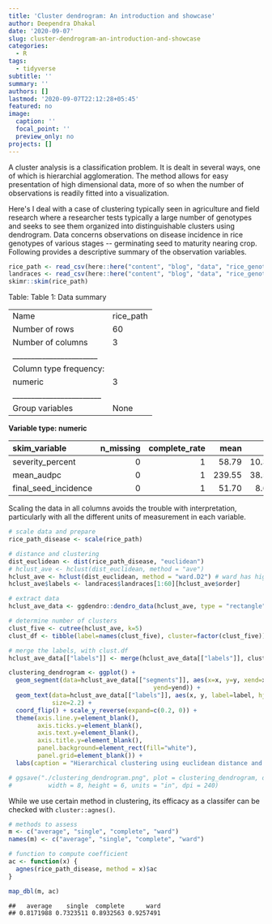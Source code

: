 ```yaml
---
title: 'Cluster dendrogram: An introduction and showcase'
author: Deependra Dhakal
date: '2020-09-07'
slug: cluster-dendrogram-an-introduction-and-showcase
categories:
  - R
tags:
  - tidyverse
subtitle: ''
summary: ''
authors: []
lastmod: '2020-09-07T22:12:28+05:45'
featured: no
image:
  caption: ''
  focal_point: ''
  preview_only: no
projects: []
---
```




A cluster analysis is a classification problem. It is dealt in several ways, one of which is hierarchial agglomeration. The method allows for easy presentation of high dimensional data, more of so when the number of observations is readily fitted into a visualization. 

Here's I deal with a case of clustering typically seen in agriculture and field research where a researcher tests typically a large number of genotypes and seeks to see them organized into distinguishable clusters using dendrogram. Data concerns observations on disease incidence in rice genotypes of various stages -- germinating seed to maturity nearing crop. Following provides a descriptive summary of the observation variables.  


```r
rice_path <- read_csv(here::here("content", "blog", "data", "rice_genotypes_blight_pathology_disease.csv"))
landraces <- read_csv(here::here("content", "blog", "data", "rice_genotypes_blight_pathology_landraces.csv"))
skimr::skim(rice_path)
```


Table: Table 1: Data summary

|                         |          |
|:------------------------|:---------|
|Name                     |rice_path |
|Number of rows           |60        |
|Number of columns        |3         |
|_______________________  |          |
|Column type frequency:   |          |
|numeric                  |3         |
|________________________ |          |
|Group variables          |None      |


**Variable type: numeric**

|skim_variable        | n_missing| complete_rate|   mean|    sd|     p0|    p25|    p50|    p75|   p100|hist  |
|:--------------------|---------:|-------------:|------:|-----:|------:|------:|------:|------:|------:|:-----|
|severity_percent     |         0|             1|  58.79| 10.34|  33.33|  51.86|  59.26|  66.67|  81.49|▂▅▇▇▂ |
|mean_audpc           |         0|             1| 239.55| 38.59| 134.26| 216.88| 243.06| 263.89| 305.56|▁▃▆▇▅ |
|final_seed_incidence |         0|             1|  51.70|  8.67|  30.00|  46.00|  52.67|  58.00|  69.33|▂▃▇▇▃ |

Scaling the data in all columns avoids the trouble with interpretation, particularly with all the different units of measurement in each variable.


```r
# scale data and prepare
rice_path_disease <- scale(rice_path)

# distance and clustering
dist_euclidean <- dist(rice_path_disease, "euclidean")
# hclust_ave <- hclust(dist_euclidean, method = "ave")
hclust_ave <- hclust(dist_euclidean, method = "ward.D2") # ward has high clustering power
hclust_ave$labels <- landraces$landraces[1:60][hclust_ave$order]

# extract data
hclust_ave_data <- ggdendro::dendro_data(hclust_ave, type = "rectangle")

# determine number of clusters
clust_five <- cutree(hclust_ave, k=5)
clust_df <- tibble(label=names(clust_five), cluster=factor(clust_five))

# merge the labels, with clust.df
hclust_ave_data[["labels"]] <- merge(hclust_ave_data[["labels"]], clust_df, by="label")
```



```r
clustering_dendrogram <- ggplot() + 
  geom_segment(data=hclust_ave_data[["segments"]], aes(x=x, y=y, xend=xend, 
                                        yend=yend)) + 
  geom_text(data=hclust_ave_data[["labels"]], aes(x, y, label=label, hjust=0, color=cluster), 
            size=2.2) +
  coord_flip() + scale_y_reverse(expand=c(0.2, 0)) + 
  theme(axis.line.y=element_blank(),
        axis.ticks.y=element_blank(),
        axis.text.y=element_blank(),
        axis.title.y=element_blank(),
        panel.background=element_rect(fill="white"),
        panel.grid=element_blank()) +
  labs(caption = "Hierarchical clustering using euclidean distance and \nward's method for agglomeration and \nshowing five clusters in dendrogram")

# ggsave("./clustering_dendrogram.png", plot = clustering_dendrogram, device = "png", 
#          width = 8, height = 6, units = "in", dpi = 240)
```

While we use certain method in clustering, its efficacy as a classifer can be checked with `cluster::agnes()`.


```r
# methods to assess
m <- c("average", "single", "complete", "ward")
names(m) <- c("average", "single", "complete", "ward")

# function to compute coefficient
ac <- function(x) {
  agnes(rice_path_disease, method = x)$ac
}

map_dbl(m, ac)
```

```
##   average    single  complete      ward 
## 0.8171988 0.7323511 0.8932563 0.9257491
```

